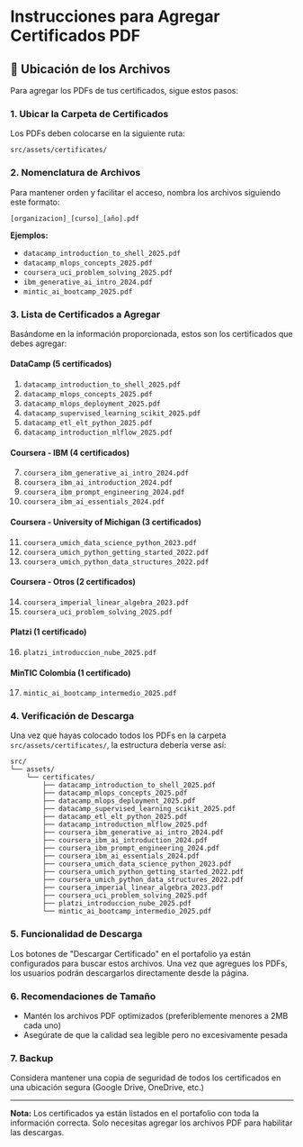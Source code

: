 # Instrucciones para Agregar Certificados PDF

## 📁 Ubicación de los Archivos

Para agregar los PDFs de tus certificados, sigue estos pasos:

### 1. Ubicar la Carpeta de Certificados
Los PDFs deben colocarse en la siguiente ruta:
```
src/assets/certificates/
```

### 2. Nomenclatura de Archivos
Para mantener orden y facilitar el acceso, nombra los archivos siguiendo este formato:
```
[organizacion]_[curso]_[año].pdf
```

**Ejemplos:**
- `datacamp_introduction_to_shell_2025.pdf`
- `datacamp_mlops_concepts_2025.pdf`
- `coursera_uci_problem_solving_2025.pdf`
- `ibm_generative_ai_intro_2024.pdf`
- `mintic_ai_bootcamp_2025.pdf`

### 3. Lista de Certificados a Agregar

Basándome en la información proporcionada, estos son los certificados que debes agregar:

#### DataCamp (5 certificados)
1. `datacamp_introduction_to_shell_2025.pdf`
2. `datacamp_mlops_concepts_2025.pdf`
3. `datacamp_mlops_deployment_2025.pdf`
4. `datacamp_supervised_learning_scikit_2025.pdf`
5. `datacamp_etl_elt_python_2025.pdf`
6. `datacamp_introduction_mlflow_2025.pdf`

#### Coursera - IBM (4 certificados)
7. `coursera_ibm_generative_ai_intro_2024.pdf`
8. `coursera_ibm_ai_introduction_2024.pdf`
9. `coursera_ibm_prompt_engineering_2024.pdf`
10. `coursera_ibm_ai_essentials_2024.pdf`

#### Coursera - University of Michigan (3 certificados)
11. `coursera_umich_data_science_python_2023.pdf`
12. `coursera_umich_python_getting_started_2022.pdf`
13. `coursera_umich_python_data_structures_2022.pdf`

#### Coursera - Otros (2 certificados)
14. `coursera_imperial_linear_algebra_2023.pdf`
15. `coursera_uci_problem_solving_2025.pdf`

#### Platzi (1 certificado)
16. `platzi_introduccion_nube_2025.pdf`

#### MinTIC Colombia (1 certificado)
17. `mintic_ai_bootcamp_intermedio_2025.pdf`

### 4. Verificación de Descarga

Una vez que hayas colocado todos los PDFs en la carpeta `src/assets/certificates/`, la estructura debería verse así:

```
src/
└── assets/
    └── certificates/
        ├── datacamp_introduction_to_shell_2025.pdf
        ├── datacamp_mlops_concepts_2025.pdf
        ├── datacamp_mlops_deployment_2025.pdf
        ├── datacamp_supervised_learning_scikit_2025.pdf
        ├── datacamp_etl_elt_python_2025.pdf
        ├── datacamp_introduction_mlflow_2025.pdf
        ├── coursera_ibm_generative_ai_intro_2024.pdf
        ├── coursera_ibm_ai_introduction_2024.pdf
        ├── coursera_ibm_prompt_engineering_2024.pdf
        ├── coursera_ibm_ai_essentials_2024.pdf
        ├── coursera_umich_data_science_python_2023.pdf
        ├── coursera_umich_python_getting_started_2022.pdf
        ├── coursera_umich_python_data_structures_2022.pdf
        ├── coursera_imperial_linear_algebra_2023.pdf
        ├── coursera_uci_problem_solving_2025.pdf
        ├── platzi_introduccion_nube_2025.pdf
        └── mintic_ai_bootcamp_intermedio_2025.pdf
```

### 5. Funcionalidad de Descarga

Los botones de "Descargar Certificado" en el portafolio ya están configurados para buscar estos archivos. Una vez que agregues los PDFs, los usuarios podrán descargarlos directamente desde la página.

### 6. Recomendaciones de Tamaño
- Mantén los archivos PDF optimizados (preferiblemente menores a 2MB cada uno)
- Asegúrate de que la calidad sea legible pero no excesivamente pesada

### 7. Backup
Considera mantener una copia de seguridad de todos los certificados en una ubicación segura (Google Drive, OneDrive, etc.)

---

**Nota:** Los certificados ya están listados en el portafolio con toda la información correcta. Solo necesitas agregar los archivos PDF para habilitar las descargas.
